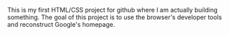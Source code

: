 This is my first HTML/CSS project for github where I am actually building something. The goal of this project is to use the browser's developer tools and reconstruct Google's homepage.